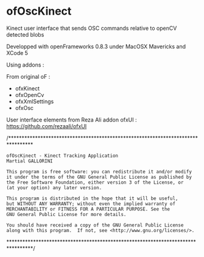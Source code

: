 ofOscKinect
===========

Kinect user interface that sends OSC commands relative to openCV detected blobs

Developped with openFrameworks 0.8.3 under MacOSX Mavericks and XCode 5

Using addons :

From original oF :
- ofxKinect
- ofxOpenCv
- ofxXmlSettings
- ofxOsc

User interface elements from Reza Ali addon ofxUI : https://github.com/rezaali/ofxUI

/*********************************************************************************
	
	ofOscKinect - Kinect Tracking Application
    Martial GALLORINI

    This program is free software: you can redistribute it and/or modify
    it under the terms of the GNU General Public License as published by
    the Free Software Foundation, either version 3 of the License, or
    (at your option) any later version.

    This program is distributed in the hope that it will be useful,
    but WITHOUT ANY WARRANTY; without even the implied warranty of
    MERCHANTABILITY or FITNESS FOR A PARTICULAR PURPOSE. See the
    GNU General Public License for more details.

    You should have received a copy of the GNU General Public License
    along with this program.  If not, see <http://www.gnu.org/licenses/>.

*********************************************************************************/


